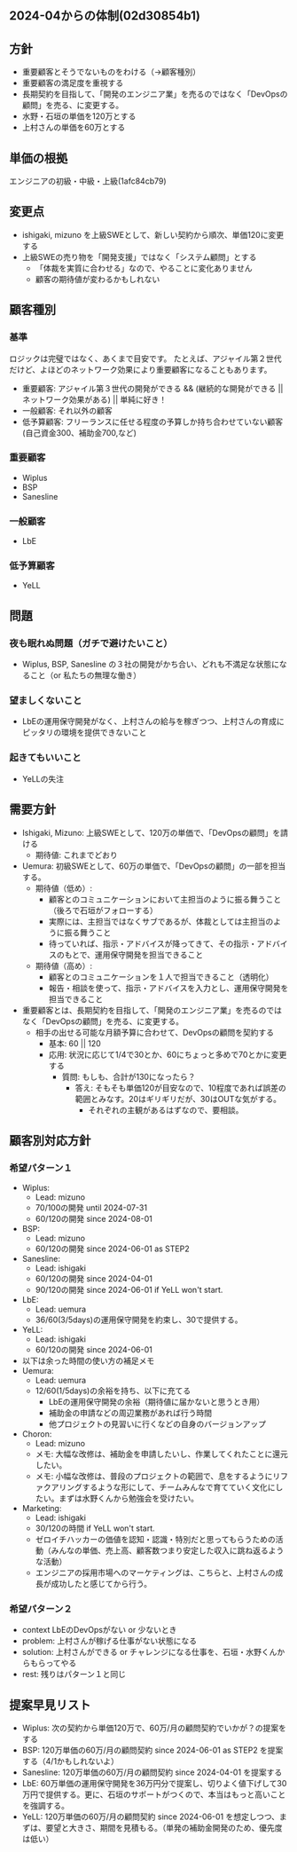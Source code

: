 2024-04からの体制(02d30854b1)
---

## 方針
- 重要顧客とそうでないものをわける（→顧客種別）
- 重要顧客の満足度を重視する
- 長期契約を目指して、「開発のエンジニア業」を売るのではなく「DevOpsの顧問」を売る、に変更する。
- 水野・石垣の単価を120万とする
- 上村さんの単価を60万とする

## 単価の根拠
エンジニアの初級・中級・上級(1afc84cb79)

## 変更点
- ishigaki, mizuno を上級SWEとして、新しい契約から順次、単価120に変更する
- 上級SWEの売り物を「開発支援」ではなく「システム顧問」とする
  - 「体裁を実質に合わせる」なので、やることに変化ありません
  - 顧客の期待値が変わるかもしれない

## 顧客種別
### 基準
ロジックは完璧ではなく、あくまで目安です。
たとえば、アジャイル第２世代だけど、よほどのネットワーク効果により重要顧客になることもあります。
- 重要顧客: アジャイル第３世代の開発ができる && (継続的な開発ができる || ネットワーク効果がある) || 単純に好き！
- 一般顧客: それ以外の顧客
- 低予算顧客: フリーランスに任せる程度の予算しか持ち合わせていない顧客 (自己資金300、補助金700,など)

### 重要顧客
- Wiplus
- BSP
- Sanesline

### 一般顧客
- LbE

### 低予算顧客
- YeLL

## 問題
### 夜も眠れぬ問題（ガチで避けたいこと）
- Wiplus, BSP, Sanesline の３社の開発がかち合い、どれも不満足な状態になること（or 私たちの無理な働き）

### 望ましくないこと
- LbEの運用保守開発がなく、上村さんの給与を稼ぎつつ、上村さんの育成にピッタリの環境を提供できないこと

### 起きてもいいこと
- YeLLの失注

## 需要方針
- Ishigaki, Mizuno: 上級SWEとして、120万の単価で、「DevOpsの顧問」を請ける
  - 期待値: これまでどおり
- Uemura: 初級SWEとして、60万の単価で、「DevOpsの顧問」の一部を担当する。
  - 期待値（低め）:
    - 顧客とのコミュニケーションにおいて主担当のように振る舞うこと（後ろで石垣がフォローする）
    - 実際には、主担当ではなくサブであるが、体裁としては主担当のように振る舞うこと
    - 待っていれば、指示・アドバイスが降ってきて、その指示・アドバイスのもとで、運用保守開発を担当できること
  - 期待値（高め）:
    - 顧客とのコミュニケーションを１人で担当できること（透明化）
    - 報告・相談を使って、指示・アドバイスを入力とし、運用保守開発を担当できること
- 重要顧客とは、長期契約を目指して、「開発のエンジニア業」を売るのではなく「DevOpsの顧問」を売る、に変更する。
  - 相手の出せる可能な月額予算に合わせて、DevOpsの顧問を契約する
    - 基本: 60 || 120
    - 応用: 状況に応じて1/4で30とか、60にちょっと多めで70とかに変更する
      - 質問: もしも、合計が130になったら？
        - 答え: そもそも単価120が目安なので、10程度であれば誤差の範囲とみなす。20はギリギリだが、30はOUTな気がする。
          - それぞれの主観があるはずなので、要相談。

## 顧客別対応方針
### 希望パターン１
- Wiplus:
  - Lead: mizuno
  - 70/100の開発 until 2024-07-31
  - 60/120の開発 since 2024-08-01
- BSP:
  - Lead: mizuno
  - 60/120の開発 since 2024-06-01 as STEP2
- Sanesline:
  - Lead: ishigaki
  - 60/120の開発 since 2024-04-01
  - 90/120の開発 since 2024-06-01 if YeLL won't start.
- LbE:
  - Lead: uemura
  - 36/60(3/5days)の運用保守開発を約束し、30で提供する。
- YeLL:
  - Lead: ishigaki
  - 60/120の開発 since 2024-06-01
- 以下は余った時間の使い方の補足メモ
- Uemura:
  - Lead: uemura
  - 12/60(1/5days)の余裕を持ち、以下に充てる
    - LbEの運用保守開発の余裕（期待値に届かないと思うとき用）
    - 補助金の申請などの周辺業務があれば行う時間
    - 他プロジェクトの見習いに行くなどの自身のバージョンアップ
- Choron:
  - Lead: mizuno
  - メモ: 大幅な改修は、補助金を申請したいし、作業してくれたことに還元したい。
  - メモ: 小幅な改修は、普段のプロジェクトの範囲で、息をするようにリファクアリングするような形にして、チームみんなで育てていく文化にしたい。まずは水野くんから勉強会を受けたい。
- Marketing:
  - Lead: ishigaki
  - 30/120の時間 if YeLL won't start.
  - ゼロイチハッカーの価値を認知・認識・特別だと思ってもらうための活動（みんなの単価、売上高、顧客数つまり安定した収入に跳ね返るような活動）
  - エンジニアの採用市場へのマーケティングは、こちらと、上村さんの成長が成功したと感じてから行う。

### 希望パターン２
- context LbEのDevOpsがない or 少ないとき
- problem: 上村さんが稼げる仕事がない状態になる
- solution: 上村さんができる or チャレンジになる仕事を、石垣・水野くんからもらってやる
- rest: 残りはパターン１と同じ

## 提案早見リスト
- Wiplus: 次の契約から単価120万で、60万/月の顧問契約でいかが？の提案をする
- BSP: 120万単価の60万/月の顧問契約 since 2024-06-01 as STEP2 を提案する（4/1かもしれないよ）
- Sanesline: 120万単価の60万/月の顧問契約 since 2024-04-01 を提案する
- LbE: 60万単価の運用保守開発を36万円分で提案し、切りよく値下げして30万円で提供する。更に、石垣のサポートがつくので、本当はもっと高いことを強調する。
- YeLL: 120万単価の60万/月の顧問契約 since 2024-06-01 を想定しつつ、まずは、要望と大きさ、期間を見積もる。（単発の補助金開発のため、優先度は低い）
